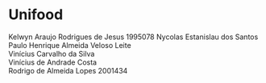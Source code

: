# Unifood

Kelwyn Araujo Rodrigues de Jesus 1995078
Nycolas Estanislau dos Santos  
Paulo Henrique Almeida Veloso Leite  
Vinícius Carvalho da Silva  
Vinícius de Andrade Costa  
Rodrigo de Almeida Lopes 2001434
